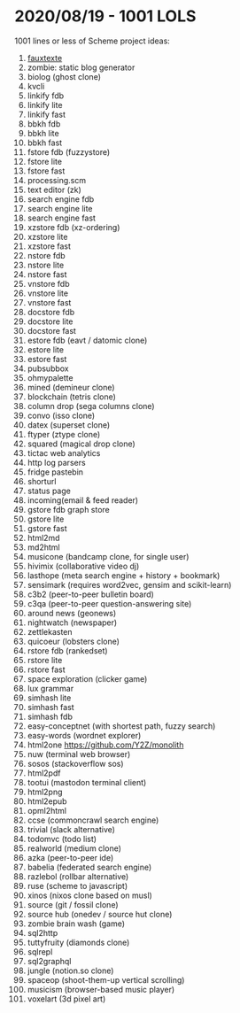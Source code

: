 # 2020/08/19 - 1001 LOLS

1001 lines or less of Scheme project ideas:

1. [fauxtexte](fauxtexte.html)
2. zombie: static blog generator
3. biolog (ghost clone)
4. kvcli
5. linkify fdb
6. linkify lite
7. linkify fast
8. bbkh fdb
9. bbkh lite
10. bbkh fast
11. fstore fdb (fuzzystore)
12. fstore lite
13. fstore fast
14. processing.scm
15. text editor (zk)
16. search engine fdb
17. search engine lite
18. search engine fast
19. xzstore fdb (xz-ordering)
20. xzstore lite
21. xzstore fast
22. nstore fdb
23. nstore lite
24. nstore fast
25. vnstore fdb
26. vnstore lite
27. vnstore fast
28. docstore fdb
29. docstore lite
30. docstore fast
31. estore fdb (eavt / datomic clone)
32. estore lite
33. estore fast
34. pubsubbox
35. ohmypalette
36. mined (demineur clone)
37. blockchain (tetris clone)
38. column drop (sega columns clone)
39. convo (isso clone)
40. datex (superset clone)
41. ftyper (ztype clone)
42. squared (magical drop clone)
43. tictac web analytics
44. http log parsers
45. fridge pastebin
46. shorturl
47. status page
48. incoming(email & feed reader)
49. gstore fdb graph store
50. gstore lite
51. gstore fast
52. html2md
53. md2html
54. musicone (bandcamp clone, for single user)
55. hivimix (collaborative video dj)
56. lasthope (meta search engine + history + bookmark)
57. sensimark (requires word2vec, gensim and scikit-learn)
58. c3b2 (peer-to-peer bulletin board)
59. c3qa (peer-to-peer question-answering site)
60. around news (geonews)
61. nightwatch (newspaper)
62. zettlekasten
63. quicoeur (lobsters clone)
64. rstore fdb (rankedset)
65. rstore lite
66. rstore fast
67. space exploration (clicker game)
68. lux grammar
69. simhash lite
70. simhash fast
71. simhash fdb
72. easy-conceptnet (with shortest path, fuzzy search)
73. easy-words (wordnet explorer)
74. html2one https://github.com/Y2Z/monolith
75. nuw (terminal web browser)
76. sosos (stackoverflow sos)
77. html2pdf
78. tootui (mastodon terminal client)
79. html2png
80. html2epub
81. opml2html
82. ccse (commoncrawl search engine)
83. trivial (slack alternative)
84. todomvc (todo list)
85. realworld (medium clone)
86. azka (peer-to-peer ide)
87. babelia (federated search engine)
88. razlebol (rollbar alternative)
89. ruse (scheme to javascript)
90. xinos (nixos clone based on musl)
91. source (git / fossil clone)
92. source hub (onedev / source hut clone)
93. zombie brain wash (game)
94. sql2http
95. tuttyfruity (diamonds clone)
96. sqlrepl
97. sql2graphql
98. jungle (notion.so clone)
99. spaceop (shoot-them-up vertical scrolling)
100. musicism (browser-based music player)
101. voxelart (3d pixel art)

